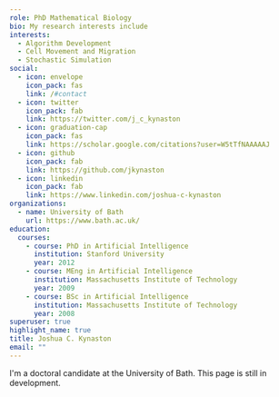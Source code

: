```yaml
---
role: PhD Mathematical Biology
bio: My research interests include
interests:
  - Algorithm Development
  - Cell Movement and Migration
  - Stochastic Simulation
social:
  - icon: envelope
    icon_pack: fas
    link: /#contact
  - icon: twitter
    icon_pack: fab
    link: https://twitter.com/j_c_kynaston
  - icon: graduation-cap
    icon_pack: fas
    link: https://scholar.google.com/citations?user=W5tTfNAAAAAJ
  - icon: github
    icon_pack: fab
    link: https://github.com/jkynaston
  - icon: linkedin
    icon_pack: fab
    link: https://www.linkedin.com/joshua-c-kynaston
organizations:
  - name: University of Bath
    url: https://www.bath.ac.uk/
education:
  courses:
    - course: PhD in Artificial Intelligence
      institution: Stanford University
      year: 2012
    - course: MEng in Artificial Intelligence
      institution: Massachusetts Institute of Technology
      year: 2009
    - course: BSc in Artificial Intelligence
      institution: Massachusetts Institute of Technology
      year: 2008
superuser: true
highlight_name: true
title: Joshua C. Kynaston
email: ""
---
```

I'm a doctoral candidate at the University of Bath. This page is still in development.
